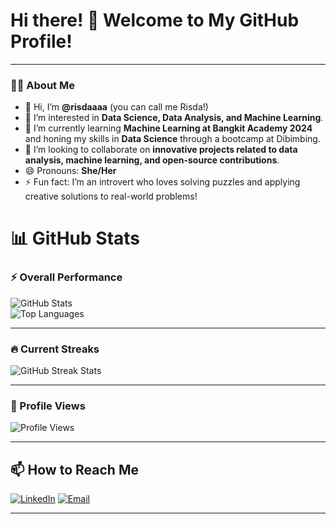 # Hi there! 👋 Welcome to My GitHub Profile!

---

### 👩‍💻 About Me
- 👋 Hi, I’m **@risdaaaa** (you can call me Risda!)
- 👀 I’m interested in **Data Science, Data Analysis, and Machine Learning**.
- 🌱 I’m currently learning **Machine Learning at Bangkit Academy 2024** and honing my skills in **Data Science** through a bootcamp at Dibimbing.
- 💞️ I’m looking to collaborate on **innovative projects related to data analysis, machine learning, and open-source contributions**.
- 😄 Pronouns: **She/Her**
- ⚡ Fun fact: I’m an introvert who loves solving puzzles and applying creative solutions to real-world problems!

# 📊 GitHub Stats

### ⚡ Overall Performance
![GitHub Stats](https://github-readme-stats.vercel.app/api?username=risdaaaa&show_icons=true&theme=tokyonight&hide_border=true)  
![Top Languages](https://github-readme-stats.vercel.app/api/top-langs/?username=risdaaaa&layout=compact&theme=tokyonight&hide_border=true)

---

### 🔥 Current Streaks
![GitHub Streak Stats](https://streak-stats.demolab.com?user=risdaaaa&theme=tokyonight&hide_border=true)

---

### 👀 Profile Views
![Profile Views](https://komarev.com/ghpvc/?username=risdaaaa&color=blueviolet&style=flat-square)

---

## 📫 How to Reach Me

[![LinkedIn](https://img.shields.io/badge/LinkedIn-0A66C2?style=for-the-badge&logo=linkedin&logoColor=white)]([https://www.linkedin.com/in/dwi-krisdanarti/]) 
[![Email](https://img.shields.io/badge/Email-EA4335?style=for-the-badge&logo=gmail&logoColor=white)](mailto:dwikrisda2@gmail.com)

---



<!---
risdaaaa/risdaaaa is a ✨ special ✨ repository because its `README.md` (this file) appears on your GitHub profile.
You can click the Preview link to take a look at your changes.
--->
